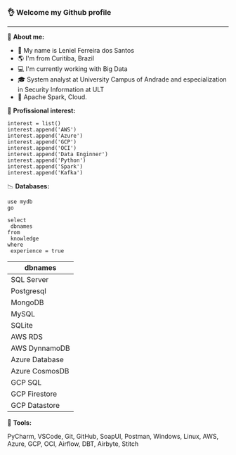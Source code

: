 ### :ok_hand: **Welcome my Github profile**

------

:mag_right: **About me:**

- :punch: My name is Leniel Ferreira dos Santos
- :earth_americas: I'm from Curitiba, Brazil
- :computer: I'm currently working with Big Data
- :mortar_board: System analyst at University Campus of Andrade and especialization in Security Information at ULT
- :wind_chime: Apache Spark, Cloud.

:pushpin: **Profissional interest:**

```
interest = list()
interest.append('AWS')
interest.append('Azure')
interest.append('GCP')
interest.append('OCI')
interest.append('Data Enginner')
interest.append('Python')
interest.append('Spark')
interest.append('Kafka')

```

:chart_with_downwards_trend:  **Databases:**

```
use mydb 
go

select 
 dbnames
from 
 knowledge
where
 experience = true
```

| dbnames        |
| ---------------|
| SQL Server     |
| Postgresql     |
| MongoDB        |
| MySQL          |
| SQLite         |
| AWS RDS        |
| AWS DynnamoDB  |
| Azure Database |
| Azure CosmosDB |
| GCP SQL        |
| GCP Firestore  |
| GCP Datastore  |



:round_pushpin:  **Tools:**

PyCharm, VSCode, Git, GitHub, SoapUI, Postman, Windows, Linux, AWS, Azure, GCP, OCI, Airflow, DBT, Airbyte, Stitch
